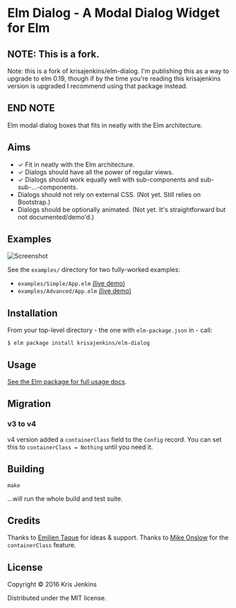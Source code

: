 # Elm Dialog - A Modal Dialog Widget for Elm

## NOTE: This is a fork.

Note: this is a fork of krisajenkins/elm-dialog. I'm publishing this as a way to upgrade to elm 0.19, though if by the time you're reading this krisajenkins version is upgraded I recommend using that package instead.

## END NOTE

Elm modal dialog boxes that fits in neatly with the Elm architecture.

## Aims

* ✓ Fit in neatly with the Elm architecture.
* ✓ Dialogs should have all the power of regular views.
* ✓ Dialogs should work equally well with sub-components and sub-sub-...-components.
* Dialogs should not rely on external CSS. (Not yet. Still relies on Bootstrap.)
* Dialogs should be optionally animated. (Not yet. It's straightforward but not documented/demo'd.)

## Examples


![Screenshot](screenshot.png?raw=true)

See the `examples/` directory for two fully-worked examples:

* `examples/Simple/App.elm` [(live demo)](http://krisajenkins.github.io/elm-dialog/Simple.html)
* `examples/Advanced/App.elm` [(live demo)](http://krisajenkins.github.io/elm-dialog/Advanced.html)

## Installation

From your top-level directory - the one with `elm-package.json` in - call:

```
$ elm package install krisajenkins/elm-dialog
```

## Usage

[See the Elm package for full usage docs](http://package.elm-lang.org/packages/krisajenkins/elm-dialog/latest/Dialog).

## Migration

### v3 to v4

v4 version added a `containerClass` field to the `Config` record. You can set
this to `containerClass = Nothing` until you need it.

## Building

```
make
```

...will run the whole build and test suite.

## Credits

Thanks to [Emilien Taque](https://github.com/etaque) for ideas & support.
Thanks to [Mike Onslow](https://github.com/mikeonslow) for the `containerClass`
feature.
## License

Copyright © 2016 Kris Jenkins

Distributed under the MIT license.
